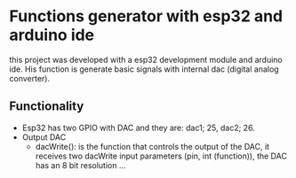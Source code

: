 # Functions generator with esp32 and arduino ide
this project was developed with a esp32 development module and arduino ide. His function is generate basic signals with  internal dac (digital analog converter).

## Functionality

* Esp32 has two GPIO with DAC and they are: dac1; 25, dac2; 26.
* Output DAC
  * dacWrite(): is the function that controls the output of the DAC, it   receives two dacWrite input parameters (pin, int (function)), the DAC has   an 8 bit resolution ...
 
